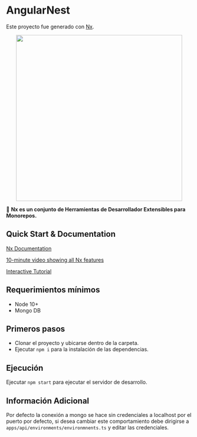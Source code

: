 # AngularNest

Este proyecto fue generado con [Nx](https://nx.dev).

<p align="center"><img src="https://raw.githubusercontent.com/nrwl/nx/master/nx-logo.png" width="450"></p>

🔎 **Nx es un conjunto de Herramientas de Desarrollador Extensibles para Monorepos.**

## Quick Start & Documentation

[Nx Documentation](https://nx.dev/angular)

[10-minute video showing all Nx features](https://nx.dev/angular/getting-started/what-is-nx)

[Interactive Tutorial](https://nx.dev/angular/tutorial/01-create-application)

## Requerimientos mínimos

- Node 10+
- Mongo DB

## Primeros pasos

- Clonar el proyecto y ubicarse dentro de la carpeta.
- Ejecutar `npm i` para la instalación de las dependencias.

## Ejecución

Ejecutar `npm start` para ejecutar el servidor de desarrollo.

## Información Adicional

Por defecto la conexión a mongo se hace sin credenciales a localhost por el puerto por defecto, si desea cambiar este comportamiento debe dirigirse a `apps/api/environments/environmnents.ts` y editar las credenciales.
